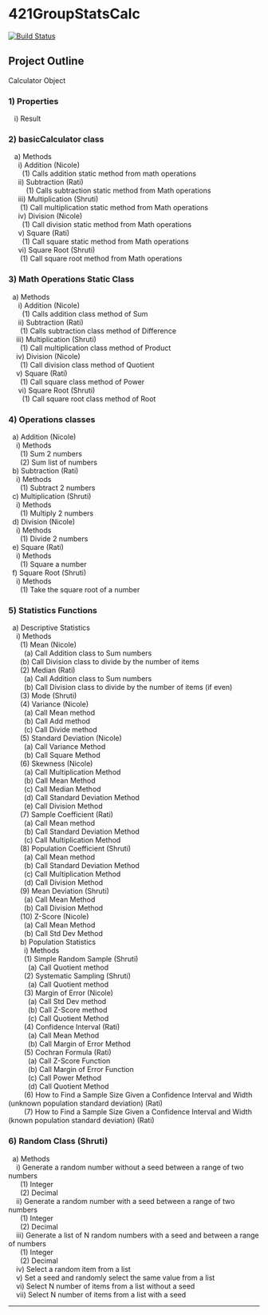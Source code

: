 # 421GroupStatsCalc
[![Build Status](https://travis-ci.org/swarrier16/421GroupStatsCalc.svg?branch=master)](https://travis-ci.org/swarrier16/421GroupStatsCalc)

## Project Outline
Calculator Object
### 1)	Properties <br>
   &nbsp;&nbsp; i)	Result <br>
### 2)	basicCalculator class <br>
  &nbsp;&nbsp; a)	Methods <br>
    &nbsp;&nbsp;&nbsp;&nbsp; i)	Addition (Nicole) <br> 
      &nbsp;&nbsp;&nbsp;&nbsp;&nbsp;&nbsp; (1)	Calls addition static method from math operations<br>
    &nbsp;&nbsp;&nbsp;&nbsp; ii)	Subtraction (Rati) <br> 
      &nbsp;&nbsp;&nbsp;&nbsp;&nbsp;&nbsp;&nbsp;&nbsp; (1)	Calls subtraction static method from Math operations<br>
    &nbsp;&nbsp;&nbsp;&nbsp; iii)	Multiplication (Shruti) <br> 
      &nbsp;&nbsp;&nbsp;&nbsp;&nbsp;&nbsp;(1)	 Call multiplication static method from Math operations <br>
    &nbsp;&nbsp;&nbsp;&nbsp; iv)	Division (Nicole) <br> 
      &nbsp;&nbsp;&nbsp;&nbsp;&nbsp;&nbsp; (1)	 Call division static method from Math operations<br>
    &nbsp;&nbsp;&nbsp;&nbsp; v)	Square (Rati) <br> 
      &nbsp;&nbsp;&nbsp;&nbsp;&nbsp;&nbsp; (1)	 Call square static method from Math operations <br>
    &nbsp;&nbsp;&nbsp;&nbsp; vi)	Square Root (Shruti) <br> 
      &nbsp;&nbsp;&nbsp;&nbsp;&nbsp;&nbsp;(1)	Call square root method from Math operations <br>
### 3)	Math Operations Static Class <br>
  &nbsp;&nbsp;a)	Methods <br>
   &nbsp;&nbsp;&nbsp;&nbsp;  i)	Addition (Nicole) <br>
     &nbsp;&nbsp;&nbsp;&nbsp;&nbsp;&nbsp; (1)	Calls addition class method of Sum <br>
    &nbsp;&nbsp;&nbsp;&nbsp; ii)	Subtraction (Rati) <br>
      &nbsp;&nbsp;&nbsp;&nbsp;&nbsp;&nbsp;(1)	Calls subtraction class method of Difference <br>
    &nbsp;&nbsp;&nbsp;&nbsp;iii)	Multiplication (Shruti) <br>
      &nbsp;&nbsp;&nbsp;&nbsp;&nbsp;&nbsp;(1)	Call multiplication class method of Product <br>
    &nbsp;&nbsp;&nbsp;&nbsp;iv)	Division (Nicole) <br>
      &nbsp;&nbsp;&nbsp;&nbsp;&nbsp;&nbsp;(1)	Call division class method of Quotient <br>
    &nbsp;&nbsp;&nbsp;&nbsp;v)	Square (Rati) <br>
      &nbsp;&nbsp;&nbsp;&nbsp;&nbsp;&nbsp;(1)	Call square class method of Power <br>
   &nbsp;&nbsp;&nbsp;&nbsp; vi)	Square Root (Shruti) <br>
     &nbsp;&nbsp;&nbsp;&nbsp;&nbsp;&nbsp; (1)	Call square root class method of Root <br>
### 4)	Operations classes <br>
&nbsp;&nbsp;a)	Addition (Nicole) <br>
&nbsp;&nbsp;&nbsp;&nbsp;i)	Methods <br>
&nbsp;&nbsp;&nbsp;&nbsp;&nbsp;&nbsp;(1)	Sum 2 numbers <br>
&nbsp;&nbsp;&nbsp;&nbsp;&nbsp;&nbsp;(2)	Sum list of numbers <br>
&nbsp;&nbsp;b)	Subtraction (Rati) <br>
&nbsp;&nbsp;&nbsp;&nbsp;i)	Methods <br>
&nbsp;&nbsp;&nbsp;&nbsp;&nbsp;&nbsp;(1)	Subtract 2 numbers <br>
&nbsp;&nbsp;c)	Multiplication (Shruti) <br>
&nbsp;&nbsp;&nbsp;&nbsp;i)	Methods <br>
&nbsp;&nbsp;&nbsp;&nbsp;&nbsp;&nbsp;(1)	Multiply 2 numbers <br>
&nbsp;&nbsp;d)	Division (Nicole)<br>
&nbsp;&nbsp;&nbsp;&nbsp;i)	Methods <br>
&nbsp;&nbsp;&nbsp;&nbsp;&nbsp;&nbsp;(1)	Divide 2 numbers <br>
&nbsp;&nbsp;e)	Square (Rati) <br>
&nbsp;&nbsp;&nbsp;&nbsp;i)	Methods <br>
&nbsp;&nbsp;&nbsp;&nbsp;&nbsp;&nbsp;(1)	Square a number <br>
&nbsp;&nbsp;f)	Square Root (Shruti) <br>
&nbsp;&nbsp;&nbsp;&nbsp;i)	Methods <br>
&nbsp;&nbsp;&nbsp;&nbsp;&nbsp;&nbsp;(1)	Take the square root of a number <br>
### 5)	Statistics Functions <br>
&nbsp;&nbsp;a)	Descriptive Statistics <br>
&nbsp;&nbsp;&nbsp;&nbsp;i)	Methods <br>
&nbsp;&nbsp;&nbsp;&nbsp;&nbsp;&nbsp;(1)	Mean (Nicole)<br>
&nbsp;&nbsp;&nbsp;&nbsp;&nbsp;&nbsp;&nbsp;&nbsp;(a)	Call Addition class to Sum numbers <br>
&nbsp;&nbsp;&nbsp;&nbsp;&nbsp;&nbsp;(b)	Call Division class to divide by the number of items <br>
&nbsp;&nbsp;&nbsp;&nbsp;&nbsp;&nbsp;(2)	Median (Rati) <br>
&nbsp;&nbsp;&nbsp;&nbsp;&nbsp;&nbsp;&nbsp;&nbsp;(a)	Call Addition class to Sum numbers <br>
&nbsp;&nbsp;&nbsp;&nbsp;&nbsp;&nbsp;&nbsp;&nbsp;(b)	Call Division class to divide by the number of items (if even) <br>
&nbsp;&nbsp;&nbsp;&nbsp;&nbsp;&nbsp;(3)	Mode (Shruti) <br>
&nbsp;&nbsp;&nbsp;&nbsp;&nbsp;&nbsp;(4)	Variance (Nicole) <br>
&nbsp;&nbsp;&nbsp;&nbsp;&nbsp;&nbsp;&nbsp;&nbsp;(a)	Call Mean method <br>
&nbsp;&nbsp;&nbsp;&nbsp;&nbsp;&nbsp;&nbsp;&nbsp;(b)	Call Add method <br>
&nbsp;&nbsp;&nbsp;&nbsp;&nbsp;&nbsp;&nbsp;&nbsp;(c)	Call Divide method <br>
&nbsp;&nbsp;&nbsp;&nbsp;&nbsp;&nbsp;(5)	Standard Deviation (Nicole) <br>
&nbsp;&nbsp;&nbsp;&nbsp;&nbsp;&nbsp;&nbsp;&nbsp;(a)	Call Variance Method <br>
&nbsp;&nbsp;&nbsp;&nbsp;&nbsp;&nbsp;&nbsp;&nbsp;(b)	Call Square Method <br>
&nbsp;&nbsp;&nbsp;&nbsp;&nbsp;&nbsp;(6)	Skewness (Nicole) <br>
&nbsp;&nbsp;&nbsp;&nbsp;&nbsp;&nbsp;&nbsp;&nbsp;(a)	Call Multiplication Method <br>
&nbsp;&nbsp;&nbsp;&nbsp;&nbsp;&nbsp;&nbsp;&nbsp;(b)	Call Mean Method <br>
&nbsp;&nbsp;&nbsp;&nbsp;&nbsp;&nbsp;&nbsp;&nbsp;(c)	Call Median Method <br>
&nbsp;&nbsp;&nbsp;&nbsp;&nbsp;&nbsp;&nbsp;&nbsp;(d)	Call Standard Deviation Method <br>
&nbsp;&nbsp;&nbsp;&nbsp;&nbsp;&nbsp;&nbsp;&nbsp;(e)	Call Division Method <br>
&nbsp;&nbsp;&nbsp;&nbsp;&nbsp;&nbsp;(7)	Sample Coefficient (Rati) <br>
&nbsp;&nbsp;&nbsp;&nbsp;&nbsp;&nbsp;&nbsp;&nbsp;(a)	Call Mean method <br>
&nbsp;&nbsp;&nbsp;&nbsp;&nbsp;&nbsp;&nbsp;&nbsp;(b)	Call Standard Deviation Method <br>
&nbsp;&nbsp;&nbsp;&nbsp;&nbsp;&nbsp;&nbsp;&nbsp;(c)	Call Multiplication Method <br>
&nbsp;&nbsp;&nbsp;&nbsp;&nbsp;&nbsp;(8)	Population Coefficient (Shruti) <br>
&nbsp;&nbsp;&nbsp;&nbsp;&nbsp;&nbsp;&nbsp;&nbsp;(a)	Call Mean method <br>
&nbsp;&nbsp;&nbsp;&nbsp;&nbsp;&nbsp;&nbsp;&nbsp;(b)	Call Standard Deviation Method <br>
&nbsp;&nbsp;&nbsp;&nbsp;&nbsp;&nbsp;&nbsp;&nbsp;(c)	Call Multiplication Method <br>
&nbsp;&nbsp;&nbsp;&nbsp;&nbsp;&nbsp;&nbsp;&nbsp;(d)	Call Division Method <br>
&nbsp;&nbsp;&nbsp;&nbsp;&nbsp;&nbsp;(9)	Mean Deviation (Shruti)<br>
&nbsp;&nbsp;&nbsp;&nbsp;&nbsp;&nbsp;&nbsp;&nbsp;(a)	Call Mean Method <br>
&nbsp;&nbsp;&nbsp;&nbsp;&nbsp;&nbsp;&nbsp;&nbsp;(b)	Call Division Method <br>
&nbsp;&nbsp;&nbsp;&nbsp;&nbsp;&nbsp;(10)	Z-Score (Nicole) <br>
&nbsp;&nbsp;&nbsp;&nbsp;&nbsp;&nbsp;&nbsp;&nbsp;(a)	Call Mean Method <br>
&nbsp;&nbsp;&nbsp;&nbsp;&nbsp;&nbsp;&nbsp;&nbsp;(b)	Call Std Dev Method <br>
&nbsp;&nbsp;&nbsp;&nbsp;&nbsp;&nbsp;b)	Population Statistics <br>
&nbsp;&nbsp;&nbsp;&nbsp;&nbsp;&nbsp;&nbsp;&nbsp;i)	Methods <br>
&nbsp;&nbsp;&nbsp;&nbsp;&nbsp;&nbsp;&nbsp;&nbsp;(1)	Simple Random Sample (Shruti) <br>
&nbsp;&nbsp;&nbsp;&nbsp;&nbsp;&nbsp;&nbsp;&nbsp;&nbsp;&nbsp;(a)	Call Quotient method <br>
&nbsp;&nbsp;&nbsp;&nbsp;&nbsp;&nbsp;&nbsp;&nbsp;(2)	Systematic Sampling (Shruti) <br>
&nbsp;&nbsp;&nbsp;&nbsp;&nbsp;&nbsp;&nbsp;&nbsp;&nbsp;&nbsp;(a)	Call Quotient method <br>
&nbsp;&nbsp;&nbsp;&nbsp;&nbsp;&nbsp;&nbsp;&nbsp;(3)	Margin of Error (Nicole) <br>
&nbsp;&nbsp;&nbsp;&nbsp;&nbsp;&nbsp;&nbsp;&nbsp;&nbsp;&nbsp;(a)	Call Std Dev method <br>
&nbsp;&nbsp;&nbsp;&nbsp;&nbsp;&nbsp;&nbsp;&nbsp;&nbsp;&nbsp;(b)	Call Z-Score method <br>
&nbsp;&nbsp;&nbsp;&nbsp;&nbsp;&nbsp;&nbsp;&nbsp;&nbsp;&nbsp;(c)	Call Quotient Method <br>
&nbsp;&nbsp;&nbsp;&nbsp;&nbsp;&nbsp;&nbsp;&nbsp;(4)	Confidence Interval (Rati) <br>
&nbsp;&nbsp;&nbsp;&nbsp;&nbsp;&nbsp;&nbsp;&nbsp;&nbsp;&nbsp;(a)	Call Mean Method <br>
&nbsp;&nbsp;&nbsp;&nbsp;&nbsp;&nbsp;&nbsp;&nbsp;&nbsp;&nbsp;(b)	Call Margin of Error Method <br>
&nbsp;&nbsp;&nbsp;&nbsp;&nbsp;&nbsp;&nbsp;&nbsp;(5)	Cochran Formula (Rati) <br>
&nbsp;&nbsp;&nbsp;&nbsp;&nbsp;&nbsp;&nbsp;&nbsp;&nbsp;&nbsp;(a)	Call Z-Score Function <br>
&nbsp;&nbsp;&nbsp;&nbsp;&nbsp;&nbsp;&nbsp;&nbsp;&nbsp;&nbsp;(b)	Call Margin of Error Function <br>
&nbsp;&nbsp;&nbsp;&nbsp;&nbsp;&nbsp;&nbsp;&nbsp;&nbsp;&nbsp;(c)	Call Power Method <br>
&nbsp;&nbsp;&nbsp;&nbsp;&nbsp;&nbsp;&nbsp;&nbsp;&nbsp;&nbsp;(d)	Call Quotient Method <br>
&nbsp;&nbsp;&nbsp;&nbsp;&nbsp;&nbsp;&nbsp;&nbsp;(6)	How to Find a Sample Size Given a Confidence Interval and Width (unknown population standard deviation) (Rati) <br>
&nbsp;&nbsp;&nbsp;&nbsp;&nbsp;&nbsp;&nbsp;&nbsp;(7)	How to Find a Sample Size Given a Confidence Interval and Width (known population standard deviation) (Rati) <br>
### 6)	Random Class (Shruti)<br>
&nbsp;&nbsp;a)	Methods <br>
&nbsp;&nbsp;&nbsp;&nbsp;i)	Generate a random number without a seed between a range of two numbers <br>
&nbsp;&nbsp;&nbsp;&nbsp;&nbsp;&nbsp;(1)	Integer <br>
&nbsp;&nbsp;&nbsp;&nbsp;&nbsp;&nbsp;(2)	Decimal <br>
&nbsp;&nbsp;&nbsp;&nbsp;ii)	Generate a random number with a seed between a range of two numbers <br>
&nbsp;&nbsp;&nbsp;&nbsp;&nbsp;&nbsp;(1)	Integer <br>
&nbsp;&nbsp;&nbsp;&nbsp;&nbsp;&nbsp;(2)	Decimal <br>
&nbsp;&nbsp;&nbsp;&nbsp;iii)	Generate a list of N random numbers with a seed and between a range of numbers  <br>
&nbsp;&nbsp;&nbsp;&nbsp;&nbsp;&nbsp;(1)	Integer <br>
&nbsp;&nbsp;&nbsp;&nbsp;&nbsp;&nbsp;(2)	Decimal <br>
&nbsp;&nbsp;&nbsp;&nbsp;iv)	Select a random item from a list <br>
&nbsp;&nbsp;&nbsp;&nbsp;v)	Set a seed and randomly select the same value from a list <br>
&nbsp;&nbsp;&nbsp;&nbsp;vi)	Select N number of items from a list without a seed <br>
&nbsp;&nbsp;&nbsp;&nbsp;vii)	Select N number of items from a list with a seed <br>

<hr>

